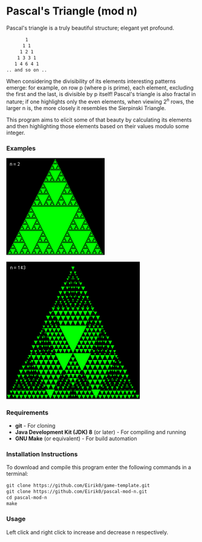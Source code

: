 # Pascal's Triangle (mod n)
Pascal's triangle is a truly beautiful structure; elegant yet profound.

```
       1
      1 1
     1 2 1
    1 3 3 1
   1 4 6 4 1
.. and so on ..
```

When considering the divisibility of its elements interesting patterns emerge: for example, on row p (where p is prime), each element, excluding the first and the last, is divisible by p itself! Pascal's triangle is also fractal in nature; if one highlights only the even elements, when viewing 2<sup>n</sup> rows, the larger n is, the more closely it resembles the Sierpinski Triangle.

This program aims to elicit some of that beauty by calculating its elements and then highlighting those elements based on their values modulo some integer.

### Examples
<p align="left">
  <img src="images/pascal-mod-2.png">
</p>
<p align="left">
  <img src="images/pascal-mod-143.png">
</p>

### Requirements
- **git** - For cloning
- **Java Development Kit (JDK) 8** (or later) - For compiling and running
- **GNU Make** (or equivalent) - For build automation

### Installation Instructions
To download and compile this program enter the following commands in a terminal:

```
git clone https://github.com/Eirik0/game-template.git
git clone https://github.com/Eirik0/pascal-mod-n.git
cd pascal-mod-n
make
```

### Usage
Left click and right click to increase and decrease n respectively.
